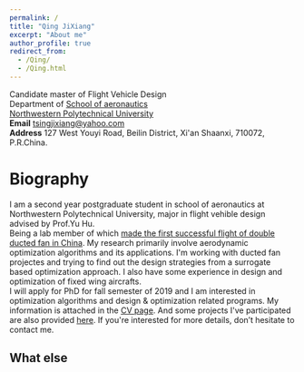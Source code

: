 ```yaml
---
permalink: /
title: "Qing JiXiang"
excerpt: "About me"
author_profile: true
redirect_from: 
  - /Qing/
  - /Qing.html
---
```

Candidate master of Flight Vehicle Design  
Department of 
[School of aeronautics ](http://hangkong.nwpu.edu.cn/home/overview.htm)  
[Northwestern Polytechnical University](http://en.nwpu.edu.cn/ "Northwestern Polytechnical University")  
**Email** tsingjixiang@yahoo.com  
**Address** 127 West Youyi Road, Beilin District, Xi'an Shaanxi, 710072, P.R.China.

Biography
======
I am a second year postgraduate student in school of aeronautics at Northwestern Polytechnical University, major in flight vehible design advised by Prof.Yu Hu.  
Being a lab member of which [made the first successful flight of double ducted fan in China](http://www.miit.gov.cn/n1146290/n1146402/n1146445/c5637908/content.html). My research primarily involve aerodynamic optimization algorithms and its applications. I'm working with ducted fan projectes and trying to find out the design strategies from a surrogate based optimization approach. I also have some experience in design and optimization of fixed wing aircrafts.    
I will apply for PhD for fall semester of 2019 and I am interested in optimization algorithms and design & optimization related programs.  My information is attached in the [CV page](https://tsingqaq.github.io/cv/). And some projects I've participated are also provided [here](https://tsingqaq.github.io/projects/). If you're interested for more details, don’t hesitate to contact me.



What else
------
